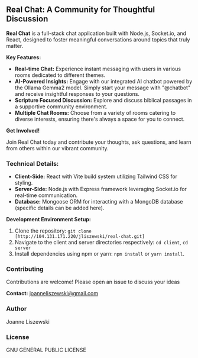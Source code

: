 ## Real Chat: A Community for Thoughtful Discussion

**Real Chat** is a full-stack chat application built with Node.js, Socket.io, and React, designed to foster meaningful conversations around topics that truly matter. 

**Key Features:**

* **Real-time Chat:** Experience instant messaging with users in various rooms dedicated to different themes.
* **AI-Powered Insights:** Engage with our integrated AI chatbot powered by the Ollama Gemma2 model. Simply start your message with "@chatbot" and receive insightful responses to your questions.
* **Scripture Focused Discussion:** Explore and discuss biblical passages in a supportive community environment. 
* **Multiple Chat Rooms:** Choose from a variety of rooms catering to diverse interests, ensuring there's always a space for you to connect.

**Get Involved!**


Join Real Chat today and contribute your thoughts, ask questions, and learn from others within our vibrant community.

###  Technical Details:

* **Client-Side:** React with Vite build system utilizing Tailwind CSS for styling.
* **Server-Side:** Node.js with Express framework leveraging Socket.io for real-time communication.
* **Database:** Mongoose ORM for interacting with a MongoDB database (specific details can be added here). 

**Development Environment Setup:**


1. Clone the repository: `git clone [http://104.131.171.220/jliszewski/real-chat.git]`
2. Navigate to the client and server directories respectively: `cd client`, `cd server`
3. Install dependencies using npm or yarn:  `npm install` or `yarn install`.



### Contributing

Contributions are welcome! Please open an issue to discuss your ideas 

**Contact:** joanneliszewski@gmail.com


### Author

Joanne Liszewski

### License

GNU GENERAL PUBLIC LICENSE

